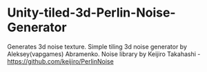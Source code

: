 # Unity-tiled-3d-Perlin-Noise-Generator
Generates 3d noise texture.
Simple tiling 3d noise generator by Aleksey(vapgames) Abramenko.
Noise library by Keijiro Takahashi - https://github.com/keijiro/PerlinNoise
